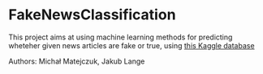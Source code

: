 # FakeNewsClassification

This project aims at using machine learning methods for predicting wheteher given news articles are fake or true, using [this Kaggle database](https://www.kaggle.com/datasets/mohammadaflahkhan/fake-news-dataset-combined-different-sources)

Authors: Michał Matejczuk, Jakub Lange

